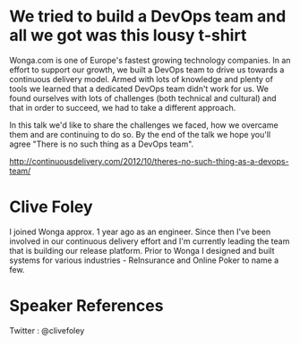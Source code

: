We tried to build a DevOps team and all we got was this lousy t-shirt
==========================
Wonga.com is one of Europe's fastest growing technology companies. In an effort to support our growth, we built a DevOps team to drive us towards a continuous delivery model. Armed with lots of knowledge and plenty of tools we learned that a dedicated DevOps team didn't work for us. We found ourselves with lots of challenges (both technical and cultural) and that in order to succeed, we had to take a different approach.

In this talk we'd like to share the challenges we faced, how we overcame them and are continuing to do so. By the end of the talk we hope you'll agree "There is no such thing as a DevOps team".

http://continuousdelivery.com/2012/10/theres-no-such-thing-as-a-devops-team/

Clive Foley
====================
I joined Wonga approx. 1 year ago as an engineer. Since then I've been involved in our continuous delivery effort and I'm currently leading the team that is building our release platform. Prior to Wonga I designed and built systems for various industries - ReInsurance and Online Poker to name a few.

Speaker References
=================================
Twitter : @clivefoley


